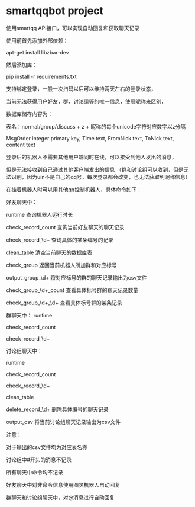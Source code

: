 # smartqqbot project

使用smartqq API接口，可以实现自动回复和获取聊天记录

使用前首先添加外部依赖：

apt-get install libzbar-dev

然后添加库：

pip install -r requirements.txt

支持绑定登录，一般一次扫码以后可以维持两天左右的登录状态，

当前无法获得用户好友，群，讨论组等的唯一信息，使用昵称来区别，

数据库储存内容为：

表名：normal/group/discuss + z + 昵称的每个unicode字符对应数字以z分隔

MsgOrder integer primary key,
Time text,
FromNick text,
ToNick text,
content text

登录后的机器人不需要其他用户端同时在线，可以接受到他人发出的消息，

但是无法接收到自己通过其他客户端发出的信息
（群和讨论组可以收到，但是无法识别，因为uin不是自己的qq号，每次登录都会改变，也无法获取到昵称信息）

在挂着机器人时可以用其他qq控制机器人，具体命令如下：

好友聊天中：

runtime 查询机器人运行时长

check_record_count 查询当前好友聊天的聊天记录

check_record_\d+ 查询具体的某条编号的记录

clean_table 清空当前聊天的数据库表

check_group 返回当前机器人所加群和对应标号

output_group_\d+ 将对应标号的群的聊天记录输出为csv文件

check_group_\d+_count 查看具体标号群的聊天记录数量

check_group_\d+_\d+ 查看具体标号群的某条记录

群聊天中：
runtime

check_record_count

check_record_\d+

讨论组聊天中：

runtime

check_record_count

check_record_\d+

clean_table

delete_record_\d+ 删除具体编号的聊天记录

output_csv 将当前讨论组聊天记录输出为csv文件

注意：

对于输出的csv文件均为对应表名称

讨论组中#开头的消息不记录

所有聊天中命令均不记录

好友聊天中对非命令信息使用图灵机器人自动回复

群聊天和讨论组聊天中，对@消息进行自动回复


